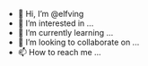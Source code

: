- 👋 Hi, I’m @elfving
- 👀 I’m interested in ...
- 🌱 I’m currently learning ...
- 💞️ I’m looking to collaborate on ...
- 📫 How to reach me ...

<!---
elfving/elfving is a ✨ special ✨ repository because its `README.md` (this file) appears on your GitHub profile.
You can click the Preview link to take a look at your changes.
--->

